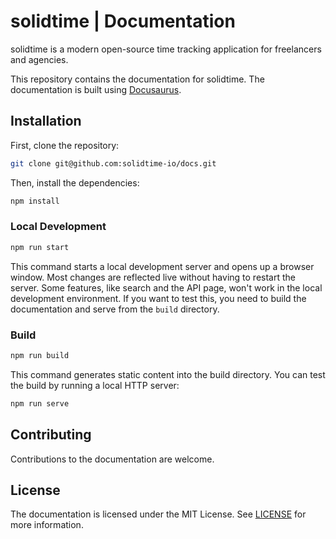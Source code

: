 # solidtime | Documentation

solidtime is a modern open-source time tracking application for freelancers and agencies.

This repository contains the documentation for solidtime.
The documentation is built using [Docusaurus](https://docusaurus.io/).

## Installation

First, clone the repository:

```bash
git clone git@github.com:solidtime-io/docs.git
```

Then, install the dependencies:

```bash
npm install
```
### Local Development

```bash
npm run start
```

This command starts a local development server and opens up a browser window. Most changes are reflected live without having to restart the server.
Some features, like search and the API page, won't work in the local development environment. If you want to test this, you need to build the documentation and serve from the `build` directory.

### Build

```bash
npm run build
```

This command generates static content into the build directory.
You can test the build by running a local HTTP server:

```bash
npm run serve
```

## Contributing

Contributions to the documentation are welcome.

## License

The documentation is licensed under the MIT License. See [LICENSE](LICENSE.md) for more information.
